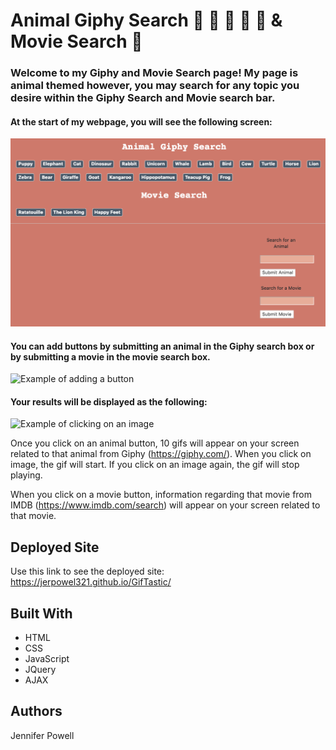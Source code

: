# Animal Giphy Search :turtle: :whale: :panda_face: :elephant: :penguin: & Movie Search  :movie_camera:

### Welcome to my Giphy and Movie Search page! My page is animal themed however, you may search for any topic you desire within the Giphy Search and Movie search bar. 

#### At the start of my webpage, you will see the following screen:
![Start Screen](Assets/StartPage.png)

#### You can add buttons by submitting an animal in the Giphy search box or by submitting a movie in the movie search box. 
 
![Example of adding a button](Assets/addButton.png)



#### Your results will be displayed as the following:
![Example of clicking on an image](AssetsEndPage.png)

Once you click on an animal button, 10 gifs will appear on your screen related to that animal from Giphy (https://giphy.com/). When you click on image, the gif will start. If you click on an image again, the gif will stop playing. 

When you click on a movie button, information regarding that movie from IMDB (https://www.imdb.com/search) will appear on your screen related to that movie. 

## Deployed Site
Use this link to see the deployed site: https://jerpowel321.github.io/GifTastic/

## Built With
- HTML
- CSS
- JavaScript
- JQuery
- AJAX

## Authors
Jennifer Powell 